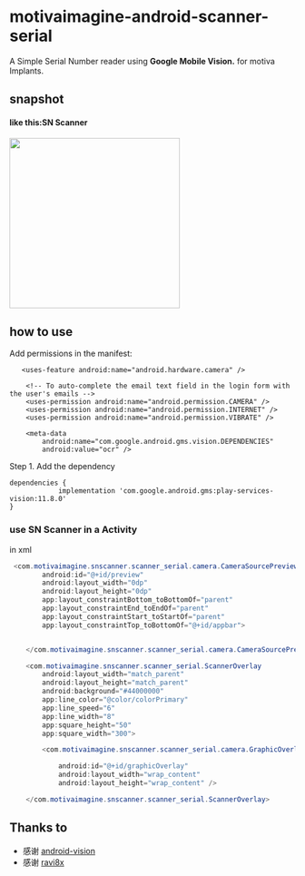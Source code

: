 # motivaimagine-android-scanner-serial
A Simple Serial Number reader using **Google Mobile Vision.** for motiva Implants.


## snapshot

#### like this:SN Scanner
<img width="300" width=“500” src="example/scan_demo.gif"></img>



## how to use

Add permissions in the manifest:

	   <uses-feature android:name="android.hardware.camera" />
    
        <!-- To auto-complete the email text field in the login form with the user's emails -->
        <uses-permission android:name="android.permission.CAMERA" />
        <uses-permission android:name="android.permission.INTERNET" />
        <uses-permission android:name="android.permission.VIBRATE" />
    
        <meta-data
            android:name="com.google.android.gms.vision.DEPENDENCIES"
            android:value="ocr" />
		
Step 1. Add the dependency

	dependencies {
	            implementation 'com.google.android.gms:play-services-vision:11.8.0'
	}		



### use SN Scanner in a Activity

in xml

```java
 <com.motivaimagine.snscanner.scanner_serial.camera.CameraSourcePreview
        android:id="@+id/preview"
        android:layout_width="0dp"
        android:layout_height="0dp"
        app:layout_constraintBottom_toBottomOf="parent"
        app:layout_constraintEnd_toEndOf="parent"
        app:layout_constraintStart_toStartOf="parent"
        app:layout_constraintTop_toBottomOf="@+id/appbar">


    </com.motivaimagine.snscanner.scanner_serial.camera.CameraSourcePreview>

    <com.motivaimagine.snscanner.scanner_serial.ScannerOverlay
        android:layout_width="match_parent"
        android:layout_height="match_parent"
        android:background="#44000000"
        app:line_color="@color/colorPrimary"
        app:line_speed="6"
        app:line_width="8"
        app:square_height="50"
        app:square_width="300">

        <com.motivaimagine.snscanner.scanner_serial.camera.GraphicOverlay

            android:id="@+id/graphicOverlay"
            android:layout_width="wrap_content"
            android:layout_height="wrap_content" />

    </com.motivaimagine.snscanner.scanner_serial.ScannerOverlay>
```



## Thanks to 
* 感谢 [android-vision](https://github.com/googlesamples/android-vision) 
* 感谢 [ravi8x](https://github.com/ravi8x) 


